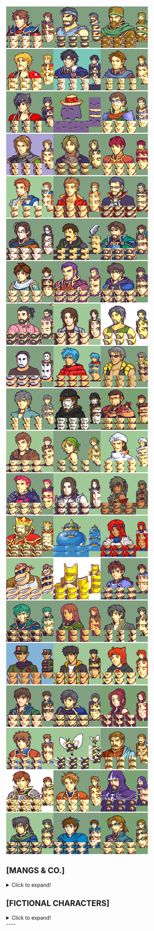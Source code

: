 ![Donlot (Main) {AI, NX, Wasdye}.png](https://github.com/Wasdye/Donclave-Repo/blob/main/Donlot/Donlot%20(Main)%20%7BAI%2C%20NX%2C%20Wasdye%7D.png "Donlot (Main) {AI, NX, Wasdye}")![Czarpy {CJ}.png](https://github.com/Wasdye/Donclave-Repo/blob/main/Pastor/Czarpy%20%7BCJ%7D.png "Czarpy {CJ}.png")![Crimmy {CJ}.png](https://github.com/Wasdye/Donclave-Repo/blob/main/Crimmy/Crimmy%20%7BCJ%7D.png "Crimmy {CJ}.png")![Nohrianguy {Tom776, NX}.png](https://github.com/Wasdye/Donclave-Repo/blob/main/Evil%20Mangs%20Empire/Nohrian/Nohrianguy%20%7BTom776%2C%20NX%7D.png "Nohrianguy {Tom776, NX}.png")![NX.png](https://github.com/Wasdye/Donclave-Repo/blob/main/Evil%20Mangs%20Empire/Nameless%20X%20NX/NX.png "NX.png")![Philip_Tactician {NX, Wasdye}.png](https://github.com/Wasdye/Donclave-Repo/blob/main/Phil/Philip_Tactician%20%7BNX%2C%20Wasdye%7D.png "Philip_Tactician {NX, Wasdye}.png")![Cat Yera {CJ, Yera, Wasdye}.png](https://github.com/Wasdye/Donclave-Repo/blob/main/Yera/Cat%20Yera%20%7BCJ%2C%20Yera%2C%20Wasdye%7D.png "Cat Yera {CJ, Yera, Wasdye}.png")![Pazuzu.png](https://github.com/Wasdye/Donclave-Repo/blob/main/Pazuzu/Pazuzu.png "Pazuzu.png")![Conlad.png](https://github.com/Wasdye/Donclave-Repo/blob/main/Conlad/Conlad.png "Conlad.png")![Mishi.png](https://github.com/Wasdye/Donclave-Repo/blob/main/Mishi.png "Mishi.png")![Abundy Older {Orihara_Saki}.png](https://github.com/Wasdye/Donclave-Repo/blob/main/Evil%20Mangs%20Empire/Abundy/Abundy%20Older%20%7BOrihara_Saki%7D.png "Abundy Older {Orihara_Saki}.png")![Lukas {CJ}.png](https://github.com/Wasdye/Donclave-Repo/blob/main/Evil%20Mangs%20Empire/Lukas/Lukas%20%7BCJ%7D.png "Lukas {CJ}.png")![Paterino.png](https://github.com/Wasdye/Donclave-Repo/blob/main/Evil%20Mangs%20Empire/Paterino/Paterino.png "Paterino.png")![Tambo {Glac}.png](https://github.com/Wasdye/Donclave-Repo/blob/main/Evil%20Mangs%20Empire/Tambo/Tambo%20%7BGlac%7D.png "Tambo {Glac}.png")![TheD4rkblade.png](https://github.com/Wasdye/Donclave-Repo/blob/main/D4rkblade%20Darkblade/TheD4rkblade.png "TheD4rkblade.png")![Wasdye - Base.png](https://github.com/Wasdye/Donclave-Repo/blob/main/Wasdye/Wasdye%20-%20Base.png "Wasdye - Base.png")![SneedwingGBA.png](https://github.com/Wasdye/Donclave-Repo/blob/main/Speedwing/SneedwingGBA.png "SneedwingGBA.png")![Axom_frames.png](https://github.com/Wasdye/Donclave-Repo/blob/main/Axomm/Axom_frames.png "Axom_frames.png")![AetherPortrait.png](https://github.com/Wasdye/Donclave-Repo/blob/main/Old%20Inactive%20members/Aether/AetherPortrait.png "AetherPortrait.png")![Andora FE8 {NickT}.png](https://github.com/Wasdye/Donclave-Repo/blob/main/Andora/Andora%20FE8%20%7BNickT%7D.png "Andora FE8 {NickT}.png")![Arbiter.png](https://github.com/Wasdye/Donclave-Repo/blob/main/Arbiter.png "Arbiter.png")![Brand-2025.png](https://github.com/Wasdye/Donclave-Repo/blob/main/Brand/Brand-2025.png "Brand-2025.png")![Buster.png](https://github.com/Wasdye/Donclave-Repo/blob/main/Buster/Buster.png "Buster.png")![Cazo.png](https://github.com/Wasdye/Donclave-Repo/blob/main/Old%20Inactive%20members/Cazo/Cazo.png "Cazo.png")![Chillstone.png](https://github.com/Wasdye/Donclave-Repo/blob/main/Chillstone/Chillstone.png "Chillstone.png")![CJ-new {CJ}.png](https://github.com/Wasdye/Donclave-Repo/blob/main/Old%20Inactive%20members/CJ/CJ-new%20%7BCJ%7D.png "CJ-new {CJ}.png")![Creative.png](https://github.com/Wasdye/Donclave-Repo/blob/main/Creative/Creative.png "Creative.png")![Dew {CJ}.png](https://github.com/Wasdye/Donclave-Repo/blob/main/Drew%20and%20Trec/Dew%20%7BCJ%7D.png "Dew {CJ}.png")![Eister {Guy that exists}.png](https://github.com/Wasdye/Donclave-Repo/blob/main/Existlot/Eister%20%7BGuy%20that%20exists%7D.png "Eister {Guy that exists}.png")![EmperorFatihWreimu.png](https://github.com/Wasdye/Donclave-Repo/blob/main/Old%20Inactive%20members/Fatih%20Hammer/EmperorFatihWreimu.png "EmperorFatihWreimu.png")![Ghostrick_portrait.png](https://github.com/Wasdye/Donclave-Repo/blob/main/Ghostrick/Ghostrick_portrait.png "Ghostrick_portrait.png")![Hanakko.png](https://github.com/Wasdye/Donclave-Repo/blob/main/Evil%20Mangs%20Empire/Hanakko/Hanakko.png "Hanakko.png")![Sultan.png](https://github.com/Wasdye/Donclave-Repo/blob/main/Old%20Inactive%20members/Sultan.png "Sultan.png")![Rawr {Juan, NX, Wasdye}.png](https://github.com/Wasdye/Donclave-Repo/blob/main/Juan%20Rawr%20Oof/Rawr%20%7BJuan%2C%20NX%2C%20Wasdye%7D.png "Rawr {Juan, NX, Wasdye}.png")![Julian.png](https://github.com/Wasdye/Donclave-Repo/blob/main/Julian/Julian.png "Julian.png")![Kayla{Zeldacrafter}.png](https://github.com/Wasdye/Donclave-Repo/blob/main/Kayla%7BZeldacrafter%7D.png "Kayla{Zeldacrafter}.png")![new_king_alfred_portrait {Ghostrick152}.png](https://github.com/Wasdye/Donclave-Repo/blob/main/King%20Alfred/new_king_alfred_portrait%20%7BGhostrick152%7D.png "new_king_alfred_portrait {Ghostrick152}.png")![King of Slimes {Ghostrick152}.png](https://github.com/Wasdye/Donclave-Repo/blob/main/King%20of%20Slimes%20%7BGhostrick152%7D.png "King of Slimes {Ghostrick152}.png")![Kira-Main.png](https://github.com/Wasdye/Donclave-Repo/blob/main/Kira/Kira-Main.png "Kira-Main.png")![DKC, Funky Kong {ZessDynamite}.png](https://github.com/Wasdye/Donclave-Repo/blob/main/Evil%20Mangs%20Empire/Klokinator/DKC%2C%20Funky%20Kong%20%7BZessDynamite%7D.png "DKC, Funky Kong {ZessDynamite}.png")![Piss Lexi.png](https://github.com/Wasdye/Donclave-Repo/blob/main/Piss%20Lexi.png "Piss Lexi.png")![Lycel - Definitive edition.png](https://github.com/Wasdye/Donclave-Repo/blob/main/Lycel/Lycel%20-%20Definitive%20edition.png "Lycel - Definitive edition.png")![MaxNew8.png](https://github.com/Wasdye/Donclave-Repo/blob/main/Max/MaxNew8.png "MaxNew8.png")![Milk (Pegasus) {CJ, Wasdye}.png](https://github.com/Wasdye/Donclave-Repo/blob/main/Milk/Milk%20(Pegasus)%20%7BCJ%2C%20Wasdye%7D.png "Milk (Pegasus) {CJ, Wasdye}.png")![Morbick.png](https://github.com/Wasdye/Donclave-Repo/blob/main/Morbick/Morbick.png "Morbick.png")![MIKEWAZOWSKISMILE.png](https://github.com/Wasdye/Donclave-Repo/blob/main/Old%20Inactive%20members/MIKEWAZOWSKISMILE.png "MIKEWAZOWSKISMILE.png")![Mus-new.png](https://github.com/Wasdye/Donclave-Repo/blob/main/Mus/Mus-new.png "Mus-new.png")![Prodawg2-CAT.png](https://github.com/Wasdye/Donclave-Repo/blob/main/Prodawg/Prodawg2-CAT.png "Prodawg2-CAT.png")![Runso (Swordmaster) {Wasdye, CJ}.png](https://github.com/Wasdye/Donclave-Repo/blob/main/Runso/Runso%20(Swordmaster)%20%7BWasdye%2C%20CJ%7D.png "Runso (Swordmaster) {Wasdye, CJ}.png")![Sarmurai.png](https://github.com/Wasdye/Donclave-Repo/blob/main/Sarm/Sarmurai.png "Sarmurai.png")![Scarlet.png](https://github.com/Wasdye/Donclave-Repo/blob/main/Old%20Inactive%20members/Scarlet.png "Scarlet.png")![Sorin2.png](https://github.com/Wasdye/Donclave-Repo/blob/main/Sorin/Sorin2.png "Sorin2.png")![Soul_Honey.png](https://github.com/Wasdye/Donclave-Repo/blob/main/Soulhoney/Soul_Honey.png "Soul_Honey.png")![Stachen.png](https://github.com/Wasdye/Donclave-Repo/blob/main/Stachen.png "Stachen.png")![Tizi.png](https://github.com/Wasdye/Donclave-Repo/blob/main/Tizi/Tizi.png "Tizi.png")![Ultra {CJ}.png](https://github.com/Wasdye/Donclave-Repo/blob/main/Ultra/Ultra%20%7BCJ%7D.png "Ultra {CJ}.png")![Vale.png](https://github.com/Wasdye/Donclave-Repo/blob/main/Old%20Inactive%20members/Vale.png "Vale.png")![Wind 4.0 {Wind, Mus}.png](https://github.com/Wasdye/Donclave-Repo/blob/main/Wind/Wind%204.0%20%7BWind%2C%20Mus%7D.png "Wind 4.0 {Wind, Mus}.png")![Wooper_fr.png](https://github.com/Wasdye/Donclave-Repo/blob/main/Wooper/Wooper_fr.png "Wooper_fr.png")![Ze_Lumpy.png](https://github.com/Wasdye/Donclave-Repo/blob/main/Ze_Lumpy.png "Ze_Lumpy.png")

## [MANGS & CO.]

<details><summary>Click to expand!</summary>

![Mangs-AltMini.png](https://github.com/Wasdye/Donclave-Repo/blob/main/Evil%20Mangs%20Empire/Mangs/Mangs-AltMini.png "Mangs-AltMini.png")![BethanyGold.png](https://github.com/Wasdye/Donclave-Repo/blob/main/Evil%20Mangs%20Empire/Bethany/BethanyGold.png "BethanyGold.png")![Ghebanny.png](https://github.com/Wasdye/Donclave-Repo/blob/main/Evil%20Mangs%20Empire/Bethany/Ghebanny.png "Ghebanny.png")![Jake.png](https://github.com/Wasdye/Donclave-Repo/blob/main/Evil%20Mangs%20Empire/Cyan/Jake.png "Jake.png")![Davis.png](https://github.com/Wasdye/Donclave-Repo/blob/main/Evil%20Mangs%20Empire/Davis/Davis.png "Davis.png")![PH.png](https://github.com/Wasdye/Donclave-Repo/blob/main/Evil%20Mangs%20Empire/PH/PH.png "PH.png")![Dsnoon.png](https://github.com/Wasdye/Donclave-Repo/blob/main/Evil%20Mangs%20Empire/Dsnoon/Dsnoon.png "Dsnoon.png")![Shuusuke.png](https://github.com/Wasdye/Donclave-Repo/blob/main/Evil%20Mangs%20Empire/Shuusuke.png "Shuusuke.png")![Vandal.png](https://github.com/Wasdye/Donclave-Repo/blob/main/Evil%20Mangs%20Empire/Vandal.png "Vandal.png")![Lemon Tart.png](https://github.com/Wasdye/Donclave-Repo/blob/main/Evil%20Mangs%20Empire/Lemon%20Tart.png "Lemon Tart.png")![Alice.png](https://github.com/Wasdye/Donclave-Repo/blob/main/Evil%20Mangs%20Empire/Alice.png "Alice.png")![Areku.png](https://github.com/Wasdye/Donclave-Repo/blob/main/Evil%20Mangs%20Empire/Areku.png "Areku.png")![Ephraim225.png](https://github.com/Wasdye/Donclave-Repo/blob/main/Evil%20Mangs%20Empire/Ephraim225.png "Ephraim225.png")![Firelance_REAL {Glac}.png](https://github.com/Wasdye/Donclave-Repo/blob/main/Evil%20Mangs%20Empire/Firelance/Firelance_REAL%20%7BGlac%7D.png "Firelance_REAL {Glac}.png")![The Last Rebel.png](https://github.com/Wasdye/Donclave-Repo/blob/main/Evil%20Mangs%20Empire/Rebel/The%20Last%20Rebel.png "The Last Rebel.png")![Noelle.png](https://github.com/Wasdye/Donclave-Repo/blob/main/Evil%20Mangs%20Empire/Noelle/Noelle.png "Noelle.png")![Subbie 2.png](https://github.com/Wasdye/Donclave-Repo/blob/main/Evil%20Mangs%20Empire/Subbie/Subbie%202.png "Subbie 2.png")![Zeldacrafter.png](https://github.com/Wasdye/Donclave-Repo/blob/main/Evil%20Mangs%20Empire/Zeldacrafter/Zeldacrafter.png "Zeldacrafter.png")![Zev_portrait.png](https://github.com/Wasdye/Donclave-Repo/blob/main/Evil%20Mangs%20Empire/Zev/Zev_portrait.png "Zev_portrait.png")![MKDH.png](https://github.com/Wasdye/Donclave-Repo/blob/main/Evil%20Mangs%20Empire/MKDH.png "MKDH.png")



----



</details>

## [FICTIONAL CHARACTERS]

<details><summary>Click to expand!</summary>

![LEGO BARTH.png](https://github.com/Wasdye/Donclave-Repo/blob/main/Non-user%20characters/FE%20characters/LEGO%20BARTH.png "LEGO BARTH.png")![Jack_Frost{Nigaki, Waka}.png](https://github.com/Wasdye/Donclave-Repo/blob/main/Non-user%20characters/Jack_Frost%7BNigaki%2C%20Waka%7D.png "Jack_Frost{Nigaki, Waka}.png")![Rance Fe8 Colors.png](https://github.com/Wasdye/Donclave-Repo/blob/main/Non-user%20characters/Rance%20Fe8%20Colors.png "Rance Fe8 Colors.png")![Rance.png](https://github.com/Wasdye/Donclave-Repo/blob/main/Non-user%20characters/Rance.png "Rance.png")![Groroth.png](https://github.com/Wasdye/Donclave-Repo/blob/main/Non-user%20characters/Groroth.png "Groroth.png")![Groroth_Japanese.png](https://github.com/Wasdye/Donclave-Repo/blob/main/Non-user%20characters/Groroth_Japanese.png "Groroth_Japanese.png")![GrorothF_Japanese.png](https://github.com/Wasdye/Donclave-Repo/blob/main/Non-user%20characters/GrorothF_Japanese.png "GrorothF_Japanese.png")![Jack Garland.png](https://github.com/Wasdye/Donclave-Repo/blob/main/Non-user%20characters/Jack%20Garland.png "Jack Garland.png")![Jack Garland Armor.png](https://github.com/Wasdye/Donclave-Repo/blob/main/Non-user%20characters/Jack%20Garland%20Armor.png "Jack Garland Armor.png")![Stranger of Paradise - Neon - Abundy_Request.png](https://github.com/Wasdye/Donclave-Repo/blob/main/Non-user%20characters/Stranger%20of%20Paradise%20-%20Neon%20-%20Abundy_Request.png "Stranger of Paradise - Neon - Abundy_Request.png")![Lyn {Zeldacrafter}.png](https://github.com/Wasdye/Donclave-Repo/blob/main/Non-user%20characters/FE%20characters/Lyn%20%7BZeldacrafter%7D.png "Lyn {Zeldacrafter}.png")![SHRIGMA.png](https://github.com/Wasdye/Donclave-Repo/blob/main/Non-user%20characters/SHRIGMA.png "SHRIGMA.png")![Soyjak.png](https://github.com/Wasdye/Donclave-Repo/blob/main/Non-user%20characters/Soyjak.png "Soyjak.png")![Vyland(Zmr, Peerless, Blueey, Nickt).png](https://github.com/Wasdye/Donclave-Repo/blob/main/Non-user%20characters/FE%20characters/Vyland(Zmr%2C%20Peerless%2C%20Blueey%2C%20Nickt).png "Vyland(Zmr, Peerless, Blueey, Nickt).png")![Wrys_Zerk{NX}.png](https://github.com/Wasdye/Donclave-Repo/blob/main/Non-user%20characters/FE%20characters/Wrys_Zerk%7BNX%7D.png "Wrys_Zerk{NX}.png")![Goldmary{NX}.png](https://github.com/Wasdye/Donclave-Repo/blob/main/Non-user%20characters/FE%20characters/Goldmary%7BNX%7D.png "Goldmary{NX}.png")![Macellan (Nomad) {Donlot, Bwan}.png](https://github.com/Wasdye/Donclave-Repo/blob/main/Non-user%20characters/FE%20characters/Macellan%20(Nomad)%20%7BDonlot%2C%20Bwan%7D.png "Macellan (Nomad) {Donlot, Bwan}.png")![Unil.png](https://github.com/Wasdye/Donclave-Repo/blob/main/Non-user%20characters/Unil.png "Unil.png")![BrasilinaGBA.png](https://github.com/Wasdye/Donclave-Repo/blob/main/Non-user%20characters/FE%20characters/BrasilinaGBA.png "BrasilinaGBA.png")



----



</details>
----

